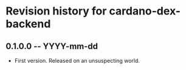# Revision history for cardano-dex-backend

## 0.1.0.0 -- YYYY-mm-dd

* First version. Released on an unsuspecting world.
